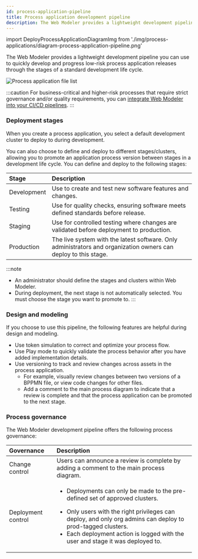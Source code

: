 ```yaml
---
id: process-application-pipeline
title: Process application development pipeline
description: The Web Modeler provides a lightweight development pipeline you can use to quickly develop and progress low-risk process application releases through the stages of a standard development life cycle.
---
```


import DeployProcessApplicationDiagramImg from './img/process-applications/diagram-process-application-pipeline.png'

The Web Modeler provides a lightweight development pipeline you can use to quickly develop and progress low-risk process application releases through the stages of a standard development life cycle.

<p><img src={DeployProcessApplicationDiagramImg} alt="Process application file list" /></p>

:::caution
For business-critical and higher-risk processes that require strict governance and/or quality requirements, you can [integrate Web Modeler into your CI/CD pipelines](/docs/guides/devops-lifecycle/integrate-web-modeler-in-ci-cd/).
:::

### Deployment stages

When you create a process application, you select a default development cluster to deploy to during development.

You can also choose to define and deploy to different stages/clusters, allowing you to promote an application process version between stages in a development life cycle. You can define and deploy to the following stages:

| Stage       | Description                                                                                                     |
| :---------- | :-------------------------------------------------------------------------------------------------------------- |
| Development | Use to create and test new software features and changes.                                                       |
| Testing     | Use for quality checks, ensuring software meets defined standards before release.                               |
| Staging     | Use for controlled testing where changes are validated before deployment to production.                         |
| Production  | The live system with the latest software. Only administrators and organization owners can deploy to this stage. |

:::note

- An administrator should define the stages and clusters within Web Modeler.
- During deployment, the next stage is not automatically selected. You must choose the stage you want to promote to.
  :::

### Design and modeling

If you choose to use this pipeline, the following features are helpful during design and modeling.

- Use token simulation to correct and optimize your process flow.
- Use Play mode to quickly validate the process behavior after you have added implementation details.
- Use versioning to track and review changes across assets in the process application.
  - For example, visually review changes between two versions of a BPPMN file, or view code changes for other files.
  - Add a comment to the main process diagram to indicate that a review is complete and that the process application can be promoted to the next stage.

### Process governance

The Web Modeler development pipeline offers the following process governance:

| Governance         | Description                                                                                                                                                                                                                                                                                                     |
| :----------------- | :-------------------------------------------------------------------------------------------------------------------------------------------------------------------------------------------------------------------------------------------------------------------------------------------------------------- |
| Change control     | Users can announce a review is complete by adding a comment to the main process diagram.                                                                                                                                                                                                                        |
| Deployment control | <p><ul><li><p>Deployments can only be made to the pre-defined set of approved clusters.</p></li><li>Only users with the right privileges can deploy, and only org admins can deploy to prod-tagged clusters.</li><li>Each deployment action is logged with the user and stage it was deployed to.</li></ul></p> |
